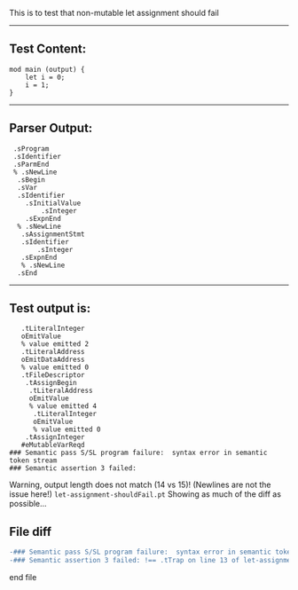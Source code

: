 This is to test that non-mutable let assignment should fail

-------------------------


Test Content: 
-------------------------
```
mod main (output) { 
    let i = 0;
    i = 1;
}
```
------------------------


Parser Output: 
-------------------------
```
 .sProgram
 .sIdentifier
 .sParmEnd
 % .sNewLine
  .sBegin
  .sVar
  .sIdentifier
    .sInitialValue
        .sInteger
    .sExpnEnd
  % .sNewLine
   .sAssignmentStmt
   .sIdentifier
       .sInteger
   .sExpnEnd
   % .sNewLine
  .sEnd

```
------------------------

Test output is: 
-------------------------
```
   .tLiteralInteger
   oEmitValue
   % value emitted 2
   .tLiteralAddress
   oEmitDataAddress
   % value emitted 0
   .tFileDescriptor
    .tAssignBegin
     .tLiteralAddress
     oEmitValue
     % value emitted 4
      .tLiteralInteger
      oEmitValue
      % value emitted 0
    .tAssignInteger
   #eMutableVarReqd
### Semantic pass S/SL program failure:  syntax error in semantic token stream
### Semantic assertion 3 failed: 

```


Warning, output length does not match (14 vs 15)!  (Newlines are not the issue here!) `let-assignment-shouldFail.pt`
Showing as much of the diff as possible...

File diff
-------------------------
```diff
-### Semantic pass S/SL program failure:  syntax error in semantic token stream !== .tTrapBegin on line 12 of let-assignment-shouldFail.pt
-### Semantic assertion 3 failed: !== .tTrap on line 13 of let-assignment-shouldFail.pt

```
end file
